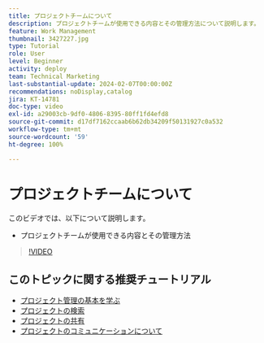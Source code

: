 ```yaml
---
title: プロジェクトチームについて
description: プロジェクトチームが使用できる内容とその管理方法について説明します。
feature: Work Management
thumbnail: 3427227.jpg
type: Tutorial
role: User
level: Beginner
activity: deploy
team: Technical Marketing
last-substantial-update: 2024-02-07T00:00:00Z
recommendations: noDisplay,catalog
jira: KT-14781
doc-type: video
exl-id: a29003cb-9df0-4806-8395-80ff1fd4efd8
source-git-commit: d17df7162ccaab6b62db34209f50131927c0a532
workflow-type: tm+mt
source-wordcount: '59'
ht-degree: 100%

---
```


# プロジェクトチームについて

このビデオでは、以下について説明します。

* プロジェクトチームが使用できる内容とその管理方法

>[!VIDEO](https://video.tv.adobe.com/v/3427227/?quality=12&learn=on&enablevpops)

## このトピックに関する推奨チュートリアル

* [プロジェクト管理の基本を学ぶ](/help/manage-work/projects/getting-started-manage-a-project.md)
* [プロジェクトの検索](/help/manage-work/projects/find-projects.md)
* [プロジェクトの共有](/help/manage-work/projects/share-a-project.md)
* [プロジェクトのコミュニケーションについて](/help/manage-work/projects/understand-project-communication.md)
